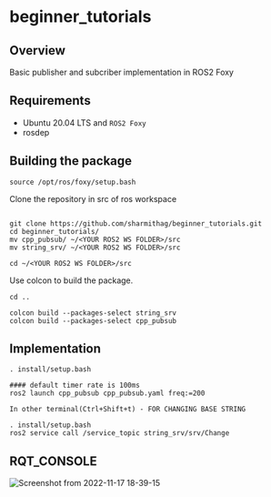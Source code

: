 # beginner_tutorials

## Overview
Basic publisher and subcriber implementation in ROS2 Foxy

## Requirements
- Ubuntu 20.04 LTS and `ROS2 Foxy`
- rosdep

## Building the package

```
source /opt/ros/foxy/setup.bash
```

Clone the repository in src of ros workspace
```

git clone https://github.com/sharmithag/beginner_tutorials.git
cd beginner_tutorials/
mv cpp_pubsub/ ~/<YOUR ROS2 WS FOLDER>/src
mv string_srv/ ~/<YOUR ROS2 WS FOLDER>/src

cd ~/<YOUR ROS2 WS FOLDER>/src

```
Use colcon to build the package.
```
cd ..

colcon build --packages-select string_srv
colcon build --packages-select cpp_pubsub

```
## Implementation
```
. install/setup.bash

#### default timer rate is 100ms
ros2 launch cpp_pubsub cpp_pubsub.yaml freq:=200

In other terminal(Ctrl+Shift+t) - FOR CHANGING BASE STRING

. install/setup.bash
ros2 service call /service_topic string_srv/srv/Change
```
## RQT_CONSOLE
![Screenshot from 2022-11-17 18-39-15](https://user-images.githubusercontent.com/90351952/202583023-bf5046e9-4380-4a2a-9ac2-54dd59fda0d3.png)

